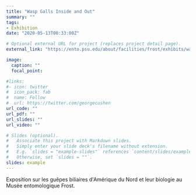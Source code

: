 ```yaml
---
title: "Wasp Galls Inside and Out"
summary: ""
tags:
- Exhibition
date: "2020-05-13T00:33:00Z"

# Optional external URL for project (replaces project detail page).
external_link: "https://ento.psu.edu/about/facilities/frost/exhibits/wasp-galls-inside-and-out"

image:
  caption: ""
  focal_point:

#links:
#- icon: twitter
#  icon_pack: fab
#  name: Follow
#  url: https://twitter.com/georgecushen
url_code: ""
url_pdf: ""
url_slides: ""
url_video: ""

# Slides (optional).
#   Associate this project with Markdown slides.
#   Simply enter your slide deck's filename without extension.
#   E.g. `slides = "example-slides"` references `content/slides/example-slides.md`.
#   Otherwise, set `slides = ""`.
slides: example
---
```


Exposition sur les guêpes biliaires d'Amérique du Nord et leur biologie au Musée entomologique Frost.